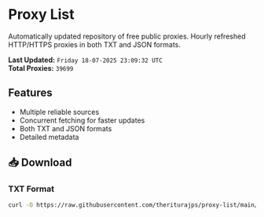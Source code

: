 # Proxy List

Automatically updated repository of free public proxies. Hourly refreshed HTTP/HTTPS proxies in both TXT and JSON formats.

**Last Updated:** `Friday 18-07-2025 23:09:32 UTC`  
**Total Proxies:** `39699`

## Features
- Multiple reliable sources
- Concurrent fetching for faster updates
- Both TXT and JSON formats
- Detailed metadata

## 📥 Download

### TXT Format
```bash
curl -O https://raw.githubusercontent.com/theriturajps/proxy-list/main/proxies.txt